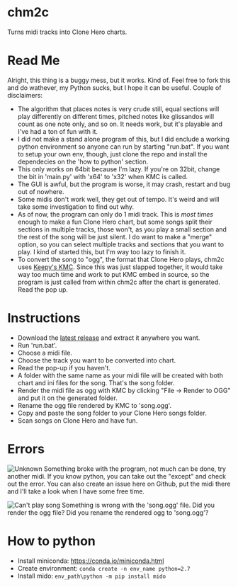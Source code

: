 # chm2c
Turns midi tracks into Clone Hero charts.

# Read Me
Alright, this thing is a buggy mess, but it works. Kind of. Feel free to fork this and do wathever, my Python sucks, but I hope it can be useful. Couple of disclaimers: 

+ The algorithm that places notes is very crude still, equal sections will play differently on different times, pitched notes like glissandos will count as one note only, and so on. It needs work, but it's playable and I've had a ton of fun with it.
+ I did not make a stand alone program of this, but I did enclude a working python environment so anyone can run by starting "run.bat". If you want to setup your own env, though, just clone the repo and install the dependecies on the 'how to python' section.
+ This only works on 64bit because I'm lazy. If you're on 32bit, change the bit in 'main.py' with 'x64' to 'x32' when KMC is called.
+ The GUI is awful, but the program is worse, it may crash, restart and bug out of nowhere. 
+ Some midis don't work well, they get out of tempo. It's weird and will take some investigation to find out why.
+ As of now, the program can only do 1 midi track. This is *most times* enough to make a fun Clone Hero chart, but some songs split their sections in multiple tracks, those won't, as you play a small section and the rest of the song will be just silent. I do want to make a "merge" option, so you can select multiple tracks and sections that you want to play. I kind of started this, but I'm way too lazy to finish it.
+ To convert the song to "ogg", the format that Clone Hero plays, chm2c uses [Keepy's KMC](https://github.com/KeppySoftware/KMC/releases). Since this was just slapped together, it would take way too much time and work to put KMC embed in source, so the program is just called from within chm2c after the chart is generated. Read the pop up.

# Instructions
+ Download the [latest release](https://github.com/mp-pinheiro/chm2c/releases) and extract it anywhere you want.
+ Run 'run.bat'.
+ Choose a midi file.
+ Choose the track you want to be converted into chart.
+ Read the pop-up if you haven't.
+ A folder with the same name as your midi file will be created with both chart and ini files for the song. That's the song folder.
+ Render the midi file as ogg with KMC by clicking "File -> Render to OGG" and put it on the generated folder.
+ Rename the ogg file rendered by KMC to 'song.ogg'.
+ Copy and paste the song folder to your Clone Hero songs folder.
+ Scan songs on Clone Hero and have fun.

# Errors
![Unknown](https://i.imgur.com/09uHlII.png)
Something broke with the program, not much can be done, try another midi. If you know python, you can take out the "except" and check out the error. You can also create an issue here on Github, put the midi there and I'll take a look when I have some free time.

![Can't play song](https://i.imgur.com/IBeTxEW.png)
Something is wrong with the 'song.ogg' file. Did you render the ogg file? Did you rename the rendered ogg to 'song.ogg'?

# How to python
+ Install miniconda: https://conda.io/miniconda.html
+ Create environment: ``conda create -n env_name python=2.7``
+ Install mido: ``env_path\python -m pip install mido``
